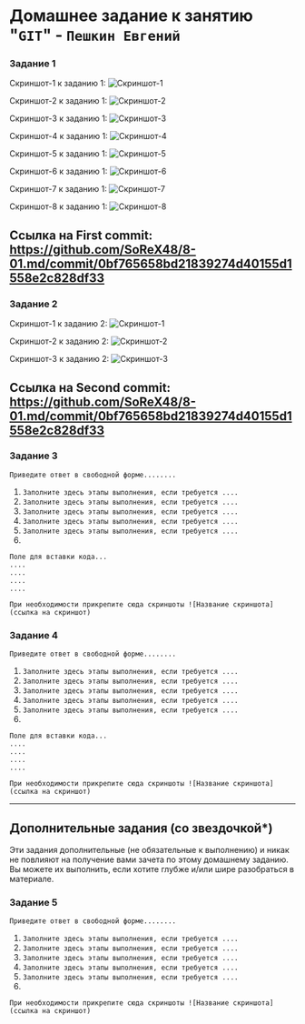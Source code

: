 # Домашнее задание к занятию "`GIT`" - `Пешкин Евгений`


### Задание 1

Скриншот-1 к заданию 1:
![Скриншот-1](https://github.com/SoReX48/8-01.md/tree/master/img/1.png)

Скриншот-2 к заданию 1:
![Скриншот-2](https://github.com/SoReX48/8-01.md/tree/master/img/2.png)

Скриншот-3 к заданию 1:
![Скриншот-3](https://github.com/SoReX48/8-01.md/tree/master/img/3.png)

Скриншот-4 к заданию 1:
![Скриншот-4](https://github.com/SoReX48/8-01.md/tree/master/img/4.png)

Скриншот-5 к заданию 1:
![Скриншот-5](https://github.com/SoReX48/8-01.md/tree/master/img/5.png)

Скриншот-6 к заданию 1:
![Скриншот-6](https://github.com/SoReX48/8-01.md/tree/master/img/6.png)

Скриншот-7 к заданию 1:
![Скриншот-7](https://github.com/SoReX48/8-01.md/tree/master/img/7.png)

Скриншот-8 к заданию 1:
![Скриншот-8](https://github.com/SoReX48/8-01.md/tree/master/img/8.png)

Ссылка на First commit: https://github.com/SoReX48/8-01.md/commit/0bf765658bd21839274d40155d1558e2c828df33
---

### Задание 2


Скриншот-1 к заданию 2:
![Скриншот-1](https://github.com/SoReX48/8-01.md/tree/master/img/2.1.png)

Скриншот-2 к заданию 2:
![Скриншот-2](https://github.com/SoReX48/8-01.md/tree/master/img/2.2.png)

Скриншот-3 к заданию 2:
![Скриншот-3](https://github.com/SoReX48/8-01.md/tree/master/img/2.3.png)

Ссылка на Second commit: https://github.com/SoReX48/8-01.md/commit/0bf765658bd21839274d40155d1558e2c828df33
---

### Задание 3

`Приведите ответ в свободной форме........`

1. `Заполните здесь этапы выполнения, если требуется ....`
2. `Заполните здесь этапы выполнения, если требуется ....`
3. `Заполните здесь этапы выполнения, если требуется ....`
4. `Заполните здесь этапы выполнения, если требуется ....`
5. `Заполните здесь этапы выполнения, если требуется ....`
6. 

```
Поле для вставки кода...
....
....
....
....
```

`При необходимости прикрепитe сюда скриншоты
![Название скриншота](ссылка на скриншот)`

### Задание 4

`Приведите ответ в свободной форме........`

1. `Заполните здесь этапы выполнения, если требуется ....`
2. `Заполните здесь этапы выполнения, если требуется ....`
3. `Заполните здесь этапы выполнения, если требуется ....`
4. `Заполните здесь этапы выполнения, если требуется ....`
5. `Заполните здесь этапы выполнения, если требуется ....`
6. 

```
Поле для вставки кода...
....
....
....
....
```

`При необходимости прикрепитe сюда скриншоты
![Название скриншота](ссылка на скриншот)`

---
## Дополнительные задания (со звездочкой*)

Эти задания дополнительные (не обязательные к выполнению) и никак не повлияют на получение вами зачета по этому домашнему заданию. Вы можете их выполнить, если хотите глубже и/или шире разобраться в материале.

### Задание 5

`Приведите ответ в свободной форме........`

1. `Заполните здесь этапы выполнения, если требуется ....`
2. `Заполните здесь этапы выполнения, если требуется ....`
3. `Заполните здесь этапы выполнения, если требуется ....`
4. `Заполните здесь этапы выполнения, если требуется ....`
5. `Заполните здесь этапы выполнения, если требуется ....`
6. 

`При необходимости прикрепитe сюда скриншоты
![Название скриншота](ссылка на скриншот)`
